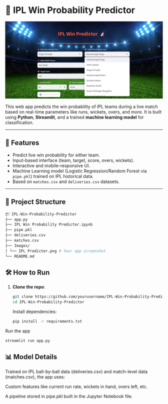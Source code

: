 # 🏏 IPL Win Probability Predictor

![IPL Predictor Screenshot](/Images/IPL%20Predicter.png)

This web app predicts the win probability of IPL teams during a live match based on real-time parameters like runs, wickets, overs, and more. It is built using **Python**, **Streamlit**, and a trained **machine learning model** for classification.

---

## 🚀 Features

- Predict live win probability for either team.
- Input-based interface (team, target, score, overs, wickets).
- Interactive and mobile-responsive UI.
- Machine Learning model (Logistic Regression/Random Forest via `pipe.pkl`) trained on IPL historical data.
- Based on `matches.csv` and `deliveries.csv` datasets.

---

## 📁 Project Structure
```sh
📦 IPL-Win-Probability-Predictor
├── app.py
├── IPL Win Probability Predictor.ipynb
├── pipe.pkl
├── deliveries.csv
├── matches.csv
├── Images/
│ └── IPL Predicter.png # Your app screenshot
└── README.md
```
## 🛠️ How to Run

1. **Clone the repo**:
   ```bash
   git clone https://github.com/yourusername/IPL-Win-Probability-Predictor.git
   cd IPL-Win-Probability-Predictor
   ```
   Install dependencies:
   ```sh
   pip install -r requirements.txt
   ```
Run the app
```sh
streamlit run app.py
```
## 📊 Model Details
Trained on IPL ball-by-ball data (deliveries.csv) and match-level data (matches.csv), the app uses:

Custom features like current run rate, wickets in hand, overs left, etc.

A pipeline stored in pipe.pkl built in the Jupyter Notebook file.

